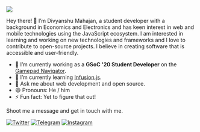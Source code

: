 <img src="https://i.imgur.com/uiLF1K8.png" />

Hey there! 👋 I’m Divyanshu Mahajan, a student developer with a background in Economics and Electronics and has keen interest in web and mobile technologies using the JavaScript ecosystem. I am interested in learning and working on new technologies and frameworks and I love to contribute to open-source projects. I believe in creating software that is accessible and user-friendly.

- 🔭 I’m currently working as a **GSoC '20 Student Developer** on the [Gamepad Navigator](https://github.com/fluid-lab/gamepad-navigator).
- 🌱 I’m currently learning [Infusion.js](https://fluidproject.org/infusion.html).
- 💬 Ask me about web development and open source.
- 😄 Pronouns: He / him
- ⚡ Fun fact: Yet to figure that out!

Shoot me a message and get in touch with me.

<!-- [![Linkedin](https://img.shields.io/badge/LinkedIn-blue.svg?style=for-the-badge&logo=linkedin)](https://www.linkedin.com/in/divyanshu98/) -->
[![Twitter](https://img.shields.io/badge/Twitter-skyblue.svg?style=for-the-badge&logo=twitter)](https://twitter.com/dmahajan980)
[![Telegram](https://raster.shields.io/badge/Telegram-gray.svg?style=for-the-badge&logo=telegram)](https://t.me/dmahajan980)
[![Instagram](https://img.shields.io/badge/Instagram-violet.svg?style=for-the-badge&logo=instagram)](https://www.instagram.com/dmahajan980/)
